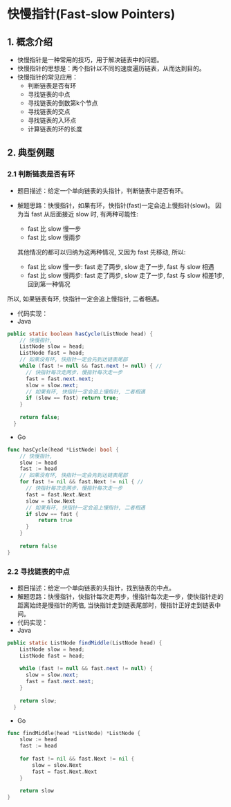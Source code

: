 # 快慢指针(Fast-slow Pointers)

## 1. 概念介绍
* 快慢指针是一种常用的技巧，用于解决链表中的问题。
* 快慢指针的思想是：两个指针以不同的速度遍历链表，从而达到目的。
* 快慢指针的常见应用：
    * 判断链表是否有环
    * 寻找链表的中点
    * 寻找链表的倒数第k个节点
    * 寻找链表的交点
    * 寻找链表的入环点
    * 计算链表的环的长度

## 2. 典型例题
### 2.1 判断链表是否有环
* 题目描述：给定一个单向链表的头指针，判断链表中是否有环。
* 解题思路：快慢指针，如果有环，快指针(fast)一定会追上慢指针(slow)。
因为当 fast 从后面接近 slow 时, 有两种可能性: 
  * fast 比 slow 慢一步
  * fast 比 slow 慢兩步
  
  其他情况的都可以归纳为这两种情况, 又因为 fast 先移动, 所以:
    * fast 比 slow 慢一步: fast 走了两步, slow 走了一步, fast 与 slow 相遇
    * fast 比 slow 慢两步: fast 走了两步, slow 走了一步, fast 与 slow 相差1步, 回到第一种情况

所以, 如果链表有环, 快指针一定会追上慢指针, 二者相遇。
* 代码实现：
* Java
```java
public static boolean hasCycle(ListNode head) {
    // 快慢指针,
    ListNode slow = head;
    ListNode fast = head;
    // 如果没有环, 快指针一定会先到达链表尾部
    while (fast != null && fast.next != null) { // 
      // 快指针每次走两步，慢指针每次走一步
      fast = fast.next.next;
      slow = slow.next;
      // 如果有环, 快指针一定会追上慢指针, 二者相遇
      if (slow == fast) return true;
    }
    
    return false;
  }
```
* Go
```go
func hasCycle(head *ListNode) bool {
    // 快慢指针,
    slow := head
    fast := head
    // 如果没有环, 快指针一定会先到达链表尾部
    for fast != nil && fast.Next != nil { // 
      // 快指针每次走两步，慢指针每次走一步
      fast = fast.Next.Next
      slow = slow.Next
      // 如果有环, 快指针一定会追上慢指针, 二者相遇
      if slow == fast {
          return true
      }
    }
    
    return false
}
```

### 2.2 寻找链表的中点
* 题目描述：给定一个单向链表的头指针，找到链表的中点。
* 解题思路：快慢指针，快指针每次走两步，慢指针每次走一步，使快指针走的距离始终是慢指针的两倍, 当快指针走到链表尾部时，慢指针正好走到链表中间。
* 代码实现：
* Java
```java
public static ListNode findMiddle(ListNode head) {
    ListNode slow = head;
    ListNode fast = head;
    
    while (fast != null && fast.next != null) {
      slow = slow.next;
      fast = fast.next.next;
    }
    
    return slow;
  }
```
* Go
```go
func findMiddle(head *ListNode) *ListNode {
    slow := head
    fast := head
    
    for fast != nil && fast.Next != nil {
        slow = slow.Next
        fast = fast.Next.Next
    }
    
    return slow
}
```
